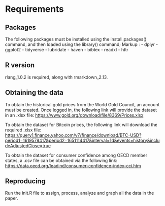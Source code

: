 # Requirements

## Packages
The following packages must be installed using the install.packages() command, and then loaded using the library() command;
 Markup : - dplyr
          - ggplot2
          - tidyverse
          - lubridate
          - haven
          - bibtex
          - readxl
          - httr
          
## R version

rlang_1.0.2  is required, along with rmarkdown_2.13.

## Obtaining the data

To obtain the historical gold prices from the World Gold Council, an account must be created. Once logged in, the following link will provide the dataset in an .xlsx file: https://www.gold.org/download/file/8369/Prices.xlsx

To obtain the dataset for Bitcoin prices, the following link will download the required .xlsx file: https://query1.finance.yahoo.com/v7/finance/download/BTC-USD?period1=1619578417&period2=1651114417&interval=1d&events=history&includeAdjustedClose=true

To obtain the dataset for consumer confidence among OECD member states, a .csv file can be obtained via the following link: https://data.oecd.org/leadind/consumer-confidence-index-cci.htm

## Reproducing

Run the init.R file to assign, process, analyze and graph all the data in the paper.